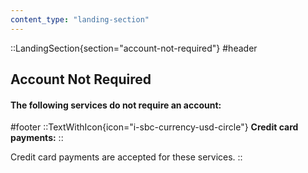 ```yaml
---
content_type: "landing-section"
---
```


::LandingSection{section="account-not-required"}
#header
## Account Not Required

#### The following services do not require an account:

#footer
::TextWithIcon{icon="i-sbc-currency-usd-circle"}
**Credit card payments:**
::

Credit card payments are accepted for these services.
::